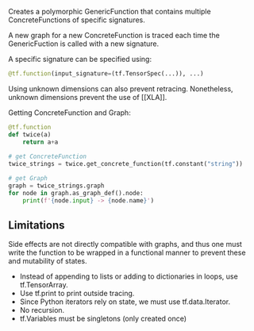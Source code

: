 Creates a polymorphic GenericFunction that contains multiple ConcreteFunctions of specific signatures.

A new graph for a new ConcreteFunction is traced each time the GenericFuction is called with a new signature. 

A specific signature can be specified using:
```python
@tf.function(input_signature=(tf.TensorSpec(...)), ...)
```
Using unknown dimensions can also prevent retracing. Nonetheless, unknown dimensions prevent the use of [[XLA]].

Getting ConcreteFunction and Graph:
```python
@tf.function
def twice(a)
	return a+a
	
# get ConcreteFunction
twice_strings = twice.get_concrete_function(tf.constant("string"))

# get Graph
graph = twice_strings.graph
for node in graph.as_graph_def().node:  
	print(f'{node.input} -> {node.name}')
```

## Limitations
Side effects are not directly compatible with graphs, and thus one must write the function to be wrapped in a functional manner to prevent these and mutability of states.
- Instead of appending to lists or adding to dictionaries in loops, use tf.TensorArray.
- Use tf.print to print outside tracing.
- Since Python iterators rely on state, we must use tf.data.Iterator.
- No recursion.
- tf.Variables must be singletons (only created once)
